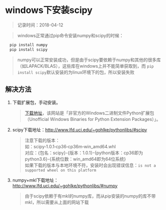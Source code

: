 # windows下安装scipy
> 记录时间：2018-04-12

> windows正常通过pip命令安装numpy和scipy的时候：

```bash
  pip install numpy
  pip install scipy
```
> numpy可以正常安装成功，但是由于scipy要依赖于numpy和其他的很多库（如LAPACK/BLAS），这些库在windows上并不能简单获取到，而 `pip install scipy`默认安装的为linux环境下的包，所以安装失败

## 解决方法
1. 下载扩展包，手动安装。
    > [下载地址](http://www.lfd.uci.edu/~gohlke/pythonlibs/)，该网站是「非官方的Windows二进制文件Python扩展包（Unofficial Windows Binaries for Python Extension Packages）」。

2. scipy下载地址：http://www.lfd.uci.edu/~gohlke/pythonlibs/#scipy
    > 注意下载的版本：    
    > 如：scipy‑1.0.1‑cp36‑cp36m‑win_amd64.whl    
    > 对应：{包名：scipy}-{版本：1.0.1}-{python版本：cp36即为python3.6}-{系统位数：win_amd64即为64位系统}   
    > 如果下载的版本与本地环境不符，安装时会出现错误信息：`is not a supported wheel on this platform`

3. numpy+mkl下载地址：http://www.lfd.uci.edu/~gohlke/pythonlibs/#numpy
    > 由于scipy依赖于有mkl的numpy库，而从pip安装的numpy的库不带mkl，所以需要从上面的网站下载

